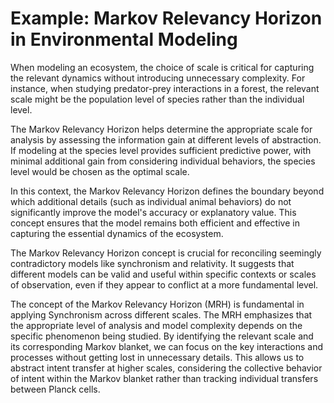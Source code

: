 # Example: Markov Relevancy Horizon in Environmental Modeling

When modeling an ecosystem, the choice of scale is critical for
capturing the relevant dynamics without introducing unnecessary
complexity. For instance, when studying predator-prey interactions in a
forest, the relevant scale might be the population level of species
rather than the individual level.

The Markov Relevancy Horizon helps determine the appropriate scale for
analysis by assessing the information gain at different levels of
abstraction. If modeling at the species level provides sufficient
predictive power, with minimal additional gain from considering
individual behaviors, the species level would be chosen as the optimal
scale.

In this context, the Markov Relevancy Horizon defines the boundary
beyond which additional details (such as individual animal behaviors) do
not significantly improve the model\'s accuracy or explanatory value.
This concept ensures that the model remains both efficient and effective
in capturing the essential dynamics of the ecosystem.

The Markov Relevancy Horizon concept is crucial for reconciling
seemingly contradictory models like synchronism and relativity. It
suggests that different models can be valid and useful within specific
contexts or scales of observation, even if they appear to conflict at a
more fundamental level.

The concept of the Markov Relevancy Horizon (MRH) is fundamental in
applying Synchronism across different scales. The MRH emphasizes that
the appropriate level of analysis and model complexity depends on the
specific phenomenon being studied. By identifying the relevant scale and
its corresponding Markov blanket, we can focus on the key interactions
and processes without getting lost in unnecessary details. This allows
us to abstract intent transfer at higher scales, considering the
collective behavior of intent within the Markov blanket rather than
tracking individual transfers between Planck cells.